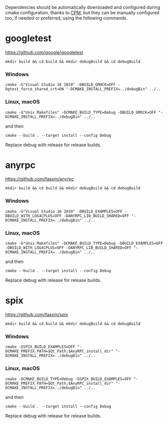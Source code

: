 <!--
SPDX-FileCopyrightText: 2021 Rifat Hasan <atunutemp1@gmail.com>

SPDX-License-Identifier: CC0-1.0
-->

Dependencies should be automatically downloaded and configured during cmake configuration,
thanks to [CPM](https://github.com/cpm-cmake/CPM.cmake), but they can be manually configured too, if needed or preferred, using the following commands.

# googletest
https://github.com/google/googletest

    mkdir build && cd build && mkdir debugBuild && cd debugBuild
### Windows
    cmake -G"Visual Studio 16 2019" -DBUILD_GMOCK=OFF -Dgtest_force_shared_crt=ON "-DCMAKE_INSTALL_PREFIX=../debugBin" ../..
### Linux, macOS
    cmake -G"Unix Makefiles" -DCMAKE_BUILD_TYPE=Debug -DBUILD_GMOCK=OFF "-DCMAKE_INSTALL_PREFIX=../debugBin" ../..

and then

    cmake --build . --target install --config Debug

Replace debug with release for release builds.



# anyrpc
https://github.com/faaxm/anyrpc

    mkdir build && cd build && mkdir debugBuild && cd debugBuild
### Windows
    cmake -G"Visual Studio 16 2019" -DBUILD_EXAMPLES=OFF -DBUILD_WITH_LOG4CPLUS=OFF -DANYRPC_LIB_BUILD_SHARED=OFF "-DCMAKE_INSTALL_PREFIX=../debugBin" ../..
### Linux, macOS
    cmake -G"Unix Makefiles" -DCMAKE_BUILD_TYPE=Debug -DBUILD_EXAMPLES=OFF -DBUILD_WITH_LOG4CPLUS=OFF -DANYRPC_LIB_BUILD_SHARED=OFF "-DCMAKE_INSTALL_PREFIX=../debugBin" ../..

and then

    cmake --build . --target install --config Debug

Replace debug with release for release builds.



# spix
https://github.com/faaxm/spix

    mkdir build && cd build && mkdir debugBuild && cd debugBuild
### Windows
    cmake -DSPIX_BUILD_EXAMPLES=OFF "-DCMAKE_PREFIX_PATH=$Qt_Path;$AnyRPC_install_dir" "-DCMAKE_INSTALL_PREFIX=../debugBin" ../..
### Linux, macOS
    cmake -DCMAKE_BUILD_TYPE=Debug -DSPIX_BUILD_EXAMPLES=OFF "-DCMAKE_PREFIX_PATH=$Qt_Path;$AnyRPC_install_dir" "-DCMAKE_INSTALL_PREFIX=../debugBin" ../..

and then

    cmake --build . --target install --config Debug

Replace debug with release for release builds.
